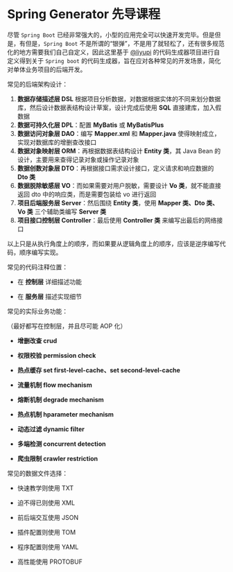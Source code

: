 # Spring Generator 先导课程

尽管 `Spring Boot` 已经非常强大的，小型的应用完全可以快速开发完毕。但是但是，有但是，`Spring Boot` 不是所谓的“银弹”，不是用了就轻松了，还有很多规范化的地方需要我们自己自定义，因此这里基于 [@liyupi](https://github.com/liyupi) 的代码生成器项目进行自定义得到关于 `Spring boot` 的代码生成器，旨在应对各种常见的开发场景，简化对单体业务项目的后端开发。



常见的后端架构设计：

1.  **数据存储描述层 DSL** 根据项目分析数据，对数据根据实体的不同来划分数据库，然后设计数据表结构设计草案，设计完成后使用 **SQL** 直接建库，加入假数据
2.  **数据可持久化层 DPL**：配置 **MyBatis** 或 **MyBatisPlus**
3.  **数据访问对象层 DAO**：编写 **Mapper.xml** 和 **Mapper.java** 使得映射成立，实现对数据库的增删查改接口
4.  **数据对象映射层 ORM**：再根据数据表结构设计 **Entity 类**，其 Java Bean 的设计，主要用来查得记录对象或操作记录对象
5.  **数据创数对象层 DTO**：再根据接口需求设计接口，定义请求和响应数据的 **Dto 类**
6.  **数据脱除敏感层 VO**：而如果需要对用户脱敏，需要设计 **Vo 类**，就不能直接返回 dto 中的响应类，而是需要包装给 vo 进行返回
7.  **项目后端服务层 Server**：然后围绕 **Entity 类**，使用 **Mapper 类、Dto 类、Vo 类** 三个辅助类编写 **Server 类**
8.  **项目接口控制层 Controller**：最后使用 **Controller 类** 来编写出最后的网络接口

以上只是从执行角度上的顺序，而如果要从逻辑角度上的顺序，应该是逆序编写代码，顺序编写实现。

 

常见的代码注释位置：

*   在 **控制层** 详细描述功能

*   在 **服务层** 描述实现细节

 

常见的实际业务功能：

（最好都写在控制层，并且尽可能 AOP 化）

*   **增删改查 crud**

*   **权限校验 permission check**

*   **热点缓存 set first-level-cache、set second-level-cache**

*   **流量机制 flow mechanism**

*   **熔断机制 degrade mechanism**

*   **热点机制 hparameter mechanism**

*   **动态过滤 dynamic filter**

*   **多端检测 concurrent detection**

*   **爬虫限制 crawler restriction**

 

常见的数据文件选择：

*   快速教学则使用 TXT

*   迫不得已则使用 XML

*   前后端交互使用 JSON

*   插件配置则使用 TOM

*   程序配置则使用 YAML

*   高性能使用 PROTOBUF